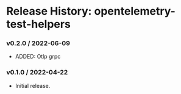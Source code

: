# Release History: opentelemetry-test-helpers

### v0.2.0 / 2022-06-09

* ADDED: Otlp grpc 

### v0.1.0 / 2022-04-22

* Initial release.
